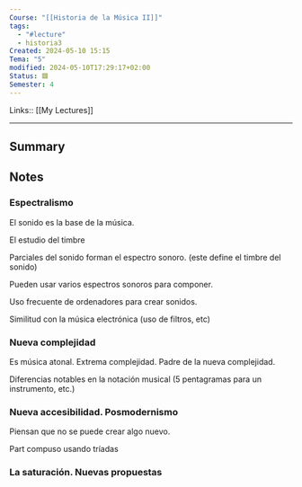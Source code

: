 ```yaml
---
Course: "[[Historia de la Música II]]"
tags:
  - "#lecture"
  - historia3
Created: 2024-05-10 15:15
Tema: "5"
modified: 2024-05-10T17:29:17+02:00
Status: 🟥
Semester: 4
---
```

Links:: [[My Lectures]]
___

## Summary

## Notes

### Espectralismo

El sonido es la base de la música. 

El estudio del timbre

Parciales del sonido forman el espectro sonoro. (este define el timbre del sonido)

Pueden usar varios espectros sonoros para componer.

Uso frecuente de ordenadores para crear sonidos.

Similitud con la música electrónica (uso de filtros, etc)

### Nueva complejidad

Es música atonal. Extrema complejidad. Padre de la nueva complejidad.

Diferencias notables en la notación musical (5 pentagramas para un instrumento, etc.)

### Nueva accesibilidad. Posmodernismo

Piensan que no se puede crear algo nuevo.

Part compuso usando tríadas

### La saturación. Nuevas propuestas



















